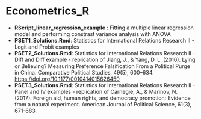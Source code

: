 # Econometrics_R
  - **RScript_linear_regression_example** : Fitting a multiple linear regression model and performing constrast variance analysis with ANOVA
  - **PSET1_Solutions.Rmd**: Statistics for International Relations Research II - Logit and Probit examples
  - **PSET2_Solutions.Rmd**: Statistics for International Relations Research II - Diff and Diff example - replication of   Jiang, J., & Yang, D. L. (2016). Lying or Believing? Measuring Preference Falsification From a Political Purge in China. Comparative Political Studies, 49(5), 600–634. https://doi.org/10.1177/0010414015626450
  - **PSET3_Solutions.Rmd**: Statistics for International Relations Research II - Panel and IV examples - replication of Carnegie, A., & Marinov, N. (2017). Foreign aid, human rights, and democracy promotion: Evidence from a natural experiment. American Journal of Political Science, 61(3), 671-683.
